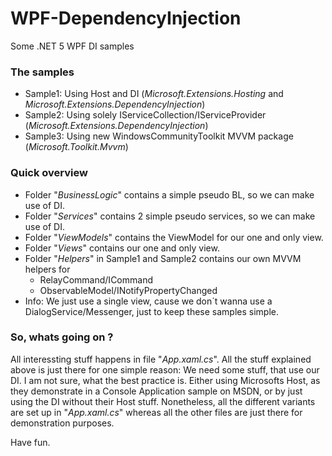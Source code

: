 # WPF-DependencyInjection
Some .NET 5 WPF DI samples

### The samples

* Sample1: Using Host and DI (*Microsoft.Extensions.Hosting* and *Microsoft.Extensions.DependencyInjection*)
* Sample2: Using solely IServiceCollection/IServiceProvider (*Microsoft.Extensions.DependencyInjection*)
* Sample3: Using new WindowsCommunityToolkit MVVM package (*Microsoft.Toolkit.Mvvm*)

### Quick overview

* Folder "*BusinessLogic*" contains a simple pseudo BL, so we can make use of DI.
* Folder "*Services*" contains 2 simple pseudo services, so we can make use of DI.
* Folder "*ViewModels*" contains the ViewModel for our one and only view.
* Folder "*Views*" contains our one and only view.
* Folder "*Helpers*" in Sample1 and Sample2 contains our own MVVM helpers for
  * RelayCommand/ICommand
  * ObservableModel/INotifyPropertyChanged
* Info: We just use a single view, cause we don´t wanna use a DialogService/Messenger, just to keep these samples simple.

### So, whats going on ?

All interessting stuff happens in file "*App.xaml.cs*". All the stuff explained above is just there for one simple reason: We need some stuff, that use our DI. I am not sure, what the best practice is. Either using Microsofts Host, as they demonstrate in a Console Application sample on MSDN, or by just using the DI without their Host stuff. Nonetheless, all the different variants are set up in "*App.xaml.cs*" whereas all the other files are just there for demonstration purposes.

Have fun.
